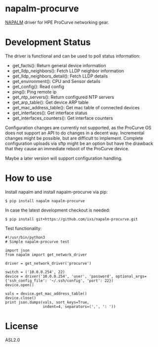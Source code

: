 # napalm-procurve

[NAPALM](https://napalm-automation.net/) driver for HPE ProCurve networking
gear.

Development Status
==================

The driver is functional and can be used to poll status information:

 * get_facts(): Return general device information
 * get_lldp_neighbors(): Fetch LLDP neighbor information
 * get_lldp_neighbors_detail(): Fetch LLDP details
 * get_environment(): CPU and Sensor details
 * get_config(): Read config
 * ping(): Ping remote ip
 * get_ntp_servers(): Return configured NTP servers
 * get_arp_table(): Get device ARP table
 * get_mac_address_table(): Get mac table of connected devices
 * get_interfaces(): Get interface status
 * get_interfaces_counters(): Get interface counters

Configuration changes are currently not supported, as the ProCurve OS does
not support an API to do changes in a decent way.
Incremental changes might be possible, but are difficult to implement.
Complete configuration uploads via sftp might be an option but have the
drawback that they cause an immediate reboot of the ProCurve device.

Maybe a later version will support configuration handling.

How to use
==========

Install napalm and install napalm-procurve via pip:
```
$ pip install napalm napalm-procurve
```

In case the latest development checkout is needed:
```
$ pip install git+https://github.com/ixs/napalm-procurve.git
```

Test functionality:
```
#!/usr/bin/python3
# Simple napalm-procurve test

import json
from napalm import get_network_driver

driver = get_network_driver('procurve')

switch = ('10.0.0.254', 22)
device = driver('10.0.0.254', 'user', 'password', optional_args={'ssh_config_file': '~/.ssh/config', 'port': 22})
device.open()

vals = device.get_mac_address_table()
device.close()
print json.dumps(vals, sort_keys=True,
                 indent=4, separators=(',', ': '))
```

License
=======

ASL2.0
